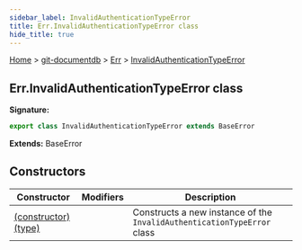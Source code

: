 ```yaml
---
sidebar_label: InvalidAuthenticationTypeError
title: Err.InvalidAuthenticationTypeError class
hide_title: true
---
```


[Home](./index.md) &gt; [git-documentdb](./git-documentdb.md) &gt; [Err](./git-documentdb.err.md) &gt; [InvalidAuthenticationTypeError](./git-documentdb.err.invalidauthenticationtypeerror.md)

## Err.InvalidAuthenticationTypeError class


<b>Signature:</b>

```typescript
export class InvalidAuthenticationTypeError extends BaseError 
```
<b>Extends:</b> BaseError

## Constructors

|  Constructor | Modifiers | Description |
|  --- | --- | --- |
|  [(constructor)(type)](./git-documentdb.err.invalidauthenticationtypeerror._constructor_.md) |  | Constructs a new instance of the <code>InvalidAuthenticationTypeError</code> class |

